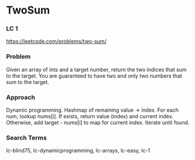 # TwoSum
### LC 1
https://leetcode.com/problems/two-sum/

### Problem
Given an array of ints and a target number, return the two indices that sum to the target. You are guaranteed to have
two and only two numbers that sum to the target.

### Approach
Dynamic programming. Hashmap of remaining value -> index. For each num, lookup nums[i]. If exists, return value (index)
and current index. Otherwise, add target - nums[i] to map for current index. Iterate until found.

### Search Terms
lc-blind75, lc-dynamicprogramming, lc-arrays, lc-easy, lc-1